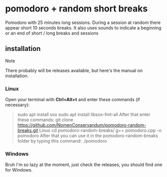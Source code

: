 # pomodoro + random short breaks
Pomodoro with 25 minutes long sessions. During a session at random there appear short 10 seconds breaks.
It also uses sounds to indicate a beginning or an end of short / long breaks and sessions
## installation
> [!NOTE]
> There probably will be releases available, but here's the manual on installation.
### Linux
Open your terminal with **Ctrl+Alt+t** and enter these commands (if necessary):
> sudo apt install sox
> sudo apt install libsox-fmt-all
After that enter these commands:
> git clone https://github.com/NomenConservandum/pomodoro-random-breaks.git Linux
> cd pomodoro-random-breaks/
> g++ pomodoro.cpp -o pomodoro
After that you can use it in the pomodoro-random-breaks folder by typing this command:
> ./pomodoro
### Windows
Bruh I'm so lazy at the moment, just check the releases, you should find one for Windows.
